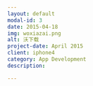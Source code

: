 ```yaml
---
layout: default
modal-id: 3
date: 2015-04-18
img: woxiazai.png
alt: 沃下载
project-date: April 2015
client: iphone4
category: App Development
description: 

---
```

